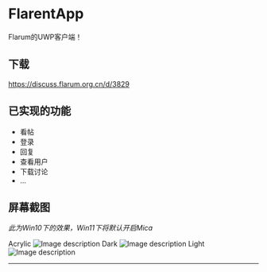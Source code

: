 # FlarentApp
Flarum的UWP客户端！
## 下载
https://discuss.flarum.org.cn/d/3829
## 已实现的功能
- 看帖
- 登录
- 回复
- 查看用户
- 下载讨论
- ...
## 屏幕截图
_*此为Win10下的效果，Win11下将默认开启Mica*_

Acrylic
![Image description](https://flarum.csur.fun/2022-07-24/1658668357-178520-image.png)
Dark
![Image description](https://flarum.csur.fun/2022-07-24/1658668476-872335-image.png)
Light
![Image description](https://flarum.csur.fun/2022-07-24/1658668768-184430-image.png)
***
